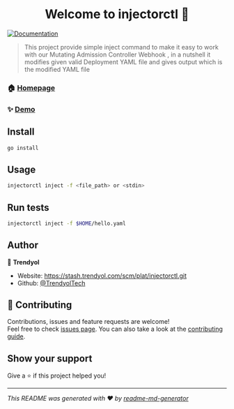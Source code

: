 <h1 align="center">Welcome to injectorctl 👋</h1>
<p>
  <a href="https://stash.trendyol.com/scm/plat/injectorctl.git" target="_blank">
    <img alt="Documentation" src="https://img.shields.io/badge/documentation-yes-brightgreen.svg" />
  </a>
</p>

> This project provide simple inject command to make it easy to work with our Mutating Admission Controller Webhook , in a nutshell it modifies given valid Deployment YAML file and gives output which is the modified YAML file

### 🏠 [Homepage](https://stash.trendyol.com/scm/plat/injectorctl.git)

### ✨ [Demo](https://asciinema.org/a/304863)

## Install

```sh
go install
```

## Usage

```sh
injectorctl inject -f <file_path> or <stdin>
```

## Run tests

```sh
injectorctl inject -f $HOME/hello.yaml
```

## Author

👤 **Trendyol**

* Website: https://stash.trendyol.com/scm/plat/injectorctl.git
* Github: [@TrendyolTech](https://github.com/TrendyolTech)

## 🤝 Contributing

Contributions, issues and feature requests are welcome!<br />Feel free to check [issues page](https://stash.trendyol.com/scm/plat/injectorctl.git). You can also take a look at the [contributing guide](https://stash.trendyol.com/scm/plat/injectorctl.git).

## Show your support

Give a ⭐️ if this project helped you!

***
_This README was generated with ❤️ by [readme-md-generator](https://github.com/kefranabg/readme-md-generator)_

<script id="asciicast-304863" src="https://asciinema.org/a/304863.js" async></script>